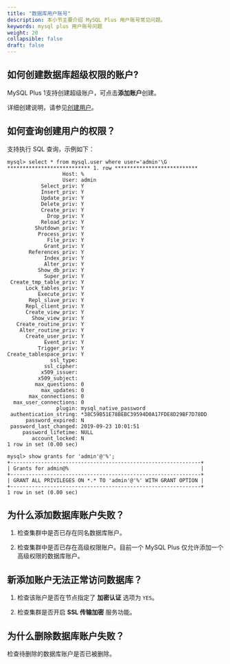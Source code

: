 ```yaml
---
title: "数据库用户账号"
description: 本小节主要介绍 MySQL Plus 用户账号常见问题。 
keywords: mysql plus 用户账号问题
weight: 20
collapsible: false
draft: false
---
```


## 如何创建数据库超级权限的账户?

MySQL Plus 1支持创建超级账户，可点击**添加账户**创建。

详细创建说明，请参见[创建用户](../../manual/mgt_account/creat_account)。

## 如何查询创建用户的权限？

支持执行 SQL 查询，示例如下：

```shell
mysql> select * from mysql.user where user='admin'\G
*************************** 1. row ***************************
                  Host: %
                  User: admin
           Select_priv: Y
           Insert_priv: Y
           Update_priv: Y
           Delete_priv: Y
           Create_priv: Y
             Drop_priv: Y
           Reload_priv: Y
         Shutdown_priv: Y
          Process_priv: Y
             File_priv: Y
            Grant_priv: Y
       References_priv: Y
            Index_priv: Y
            Alter_priv: Y
          Show_db_priv: Y
            Super_priv: Y
 Create_tmp_table_priv: Y
      Lock_tables_priv: Y
          Execute_priv: Y
       Repl_slave_priv: Y
      Repl_client_priv: Y
      Create_view_priv: Y
        Show_view_priv: Y
   Create_routine_priv: Y
    Alter_routine_priv: Y
      Create_user_priv: Y
            Event_priv: Y
          Trigger_priv: Y
Create_tablespace_priv: Y
              ssl_type: 
            ssl_cipher: 
           x509_issuer: 
          x509_subject: 
         max_questions: 0
           max_updates: 0
       max_connections: 0
  max_user_connections: 0
                plugin: mysql_native_password
 authentication_string: *38C59B51E78BEBC39594D0A17FDE8D29BF7D78DD
      password_expired: N
 password_last_changed: 2019-09-23 10:01:51
     password_lifetime: NULL
        account_locked: N
1 row in set (0.00 sec)

mysql> show grants for 'admin'@'%';
+--------------------------------------------------------------+
| Grants for admin@%                                           |
+--------------------------------------------------------------+
| GRANT ALL PRIVILEGES ON *.* TO 'admin'@'%' WITH GRANT OPTION |
+--------------------------------------------------------------+
1 row in set (0.00 sec)
```

## 为什么添加数据库账户失败？

1. 检查集群中是否已存在同名数据库账户。

2. 检查集群中是否已存在高级权限账户。目前一个 MySQL Plus 仅允许添加一个高级权限的数据库账户。

## 新添加账户无法正常访问数据库？

1. 检查该账户是否在节点指定了 **加密认证** 选项为 `YES`。

2. 检查集群是否开启 **SSL 传输加密** 服务功能。

## 为什么删除数据库账户失败？

检查待删除的数据库账户是否已被删除。
